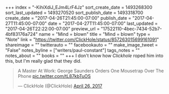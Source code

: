 +++
index = "-KihiXdiJ_EJm4LrF4Jz"
sort_create_date = 1493268300
sort_last_updated = 1493270520
sort_publish_date = 1493318700
create_date = "2017-04-26T21:45:00-07:00"
publish_date = "2017-04-27T11:45:00-07:00"
date = "2017-04-27T11:45:00-07:00"
last_updated = "2017-04-26T22:22:00-07:00"
preview_url = "17522110-4bec-7434-52b7-4bf83176a724"
name = "Mind = blown"
title = "Mind = blown"
type = "Note"
link = "https://twitter.com/ClickHole/status/857263015699161091"
shareimage = ""
twitterauto = ""
facebookauto = ""
make_image_tweet = "False"
notes_byline = ["writers/paul-constant"]
tags_notes = ""
notes_about = ""
books = ""
+++
I don't know how *Clickhole* roped him into this, but I'm really glad that they did.

<blockquote class="twitter-tweet" data-lang="en"><p lang="en" dir="ltr">A Master At Work: George Saunders​ Orders One Mousetrap Over The Phone <a href="https://t.co/tL87kbTuOS">pic.twitter.com/tL87kbTuOS</a></p>&mdash; ClickHole (@ClickHole) <a href="https://twitter.com/ClickHole/status/857263015699161091">April 26, 2017</a></blockquote>
<script async src="//platform.twitter.com/widgets.js" charset="utf-8"></script>